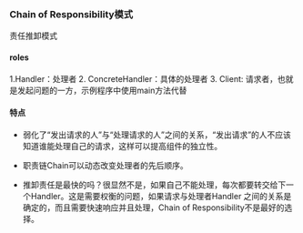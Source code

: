 ### Chain of Responsibility模式

责任推卸模式


#### roles
1.Handler：处理者
2. ConcreteHandler：具体的处理者
3. Client: 请求者，也就是发起问题的一方，示例程序中使用main方法代替


#### 特点

* 弱化了“发出请求的人”与“处理请求的人”之间的关系，“发出请求”的人不应该知道谁能处理自己的请求，这样可以提高组件的独立性。

* 职责链Chain可以动态改变处理者的先后顺序。

* 推卸责任是最快的吗？很显然不是，如果自己不能处理，每次都要转交给下一个Handler。这是需要权衡的问题，如果请求与处理者Handler
之间的关系是确定的，而且需要快速响应并且处理，Chain of Responsibility不是最好的选择。